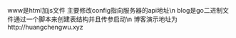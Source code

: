 www是html加js文件 主要修改config指向服务器的api地址\n
blog是go二进制文件通过一个脚本来创建表结构并且传参启动\n
博客演示地址为http://huangchengwu.xyz
